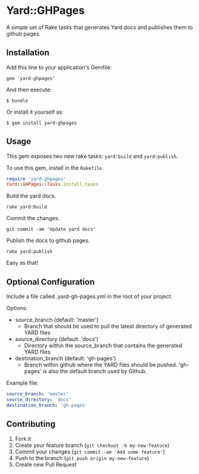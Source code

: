 # Yard::GHPages

A simple set of Rake tasks that generates Yard docs and publishes them to github
pages.

## Installation

Add this line to your application's Gemfile:

    gem 'yard-ghpages'

And then execute:

    $ bundle

Or install it yourself as:

    $ gem install yard-ghpages

## Usage

This gem exposes two new rake tasks: `yard:build` and `yard:publish`.

To use this gem, install in the `Rakefile`.
```ruby
require 'yard-ghpages'
Yard::GHPages::Tasks.install_tasks
```

Build the yard docs.
```
rake yard:build
```

Commit the changes.
```
git commit -am 'Update yard docs'
```

Publish the docs to github pages.
```
rake yard:publish
```

Easy as that!

## Optional Configuration

Include a file called .yard-gh-pages.yml in the root of your project.

Options:
- source_branch (default: 'master')
  - Branch that should be used to pull the latest directory of generated YARD files
- source_directory (default: 'docs')
  - Directory within the source_branch that contains the generated YARD files
- destination_branch (default: 'gh-pages')
  - Branch within github where the YARD files should be pushed. 'gh-pages' is also the default branch used by Github.

Example file:
```yaml
source_branch: 'master'
source_directory: 'docs'
destination_branch: 'gh-pages'
```

## Contributing

1. Fork it
2. Create your feature branch (`git checkout -b my-new-feature`)
3. Commit your changes (`git commit -am 'Add some feature'`)
4. Push to the branch (`git push origin my-new-feature`)
5. Create new Pull Request
